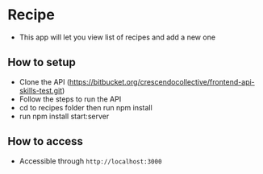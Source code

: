 # Recipe
- This app will let you view list of recipes and add a new one

## How to setup
- Clone the API (https://bitbucket.org/crescendocollective/frontend-api-skills-test.git)
- Follow the steps to run the API
- cd to recipes folder then run npm install
- run npm install start:server

## How to access
- Accessible through `http://localhost:3000`

